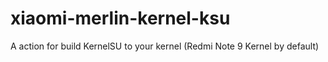 # xiaomi-merlin-kernel-ksu
A action for build KernelSU to your kernel (Redmi Note 9 Kernel by default)
